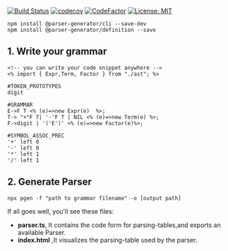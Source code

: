 
[![Build Status](https://travis-ci.com/light0x00/parser-generator.svg?branch=master)](https://travis-ci.com/light0x00/parser-generator)
[![codecov](https://codecov.io/gh/light0x00/parser-generator/branch/master/graph/badge.svg)](https://codecov.io/gh/light0x00/parser-generator)
[![CodeFactor](https://www.codefactor.io/repository/github/light0x00/parser-generator/badge/master)](https://www.codefactor.io/repository/github/light0x00/parser-generator/overview/master)
[![License: MIT](https://img.shields.io/badge/License-MIT-yellow.svg)](https://opensource.org/licenses/MIT)

```
npm install @parser-generator/cli --save-dev
npm install @parser-generator/definition --save
```

## 1. Write your grammar

```
<!-- you can write your code snippet anywhere -->
<% import { Expr,Term, Factor } from "./ast"; %>

#TOKEN_PROTOTYPES
digit

#GRAMMAR
E->F T <% (e)=>new Expr(e)  %>;
T-> "+"F T| '-'F T | NIL <% (e)=>new Term(e) %>;
F->digit | '('E')' <% (e)=>new Factor(e)%>;

#SYMBOL_ASSOC_PREC
'+' left 0
'-' left 0
'*' left 1
'/' left 1
```

## 2. Generate Parser

```
npx pgen -f "path to grammar filename" -o [output path]
```

If all goes well, you'll see these files:

- **parser.ts**, It contains the code form for parsing-tables,and exports an available Parser.
- **index.html** ,It visualizes the parsing-table used by the parser.
